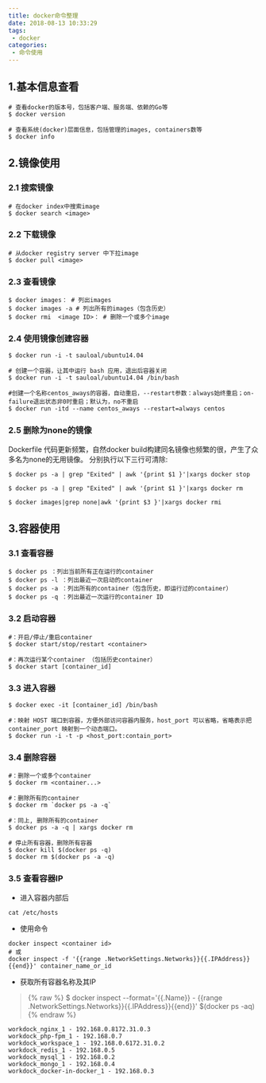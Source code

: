 ```yaml
---
title: docker命令整理
date: 2018-08-13 10:33:29
tags:
 - docker
categories:
 - 命令使用
---
```



## 1.基本信息查看
```
# 查看docker的版本号，包括客户端、服务端、依赖的Go等
$ docker version

# 查看系统(docker)层面信息，包括管理的images, containers数等
$ docker info 
```


## 2.镜像使用

### 2.1 搜索镜像
``` 
# 在docker index中搜索image
$ docker search <image> 
```
### 2.2 下载镜像
```
# 从docker registry server 中下拉image
$ docker pull <image>  
```
### 2.3 查看镜像 
```
$ docker images： # 列出images
$ docker images -a # 列出所有的images（包含历史）
$ docker rmi  <image ID>： # 删除一个或多个image
```
### 2.4 使用镜像创建容器 
```
$ docker run -i -t sauloal/ubuntu14.04

# 创建一个容器，让其中运行 bash 应用，退出后容器关闭
$ docker run -i -t sauloal/ubuntu14.04 /bin/bash
 
#创建一个名称centos_aways的容器，自动重启，--restart参数：always始终重启；on-failure退出状态非0时重启；默认为，no不重启
$ docker run -itd --name centos_aways --restart=always centos 
```

### 2.5 删除为none的镜像
Dockerfile 代码更新频繁，自然docker build构建同名镜像也频繁的很，产生了众多名为none的无用镜像。
分别执行以下三行可清除:

```
$ docker ps -a | grep "Exited" | awk '{print $1 }'|xargs docker stop

$ docker ps -a | grep "Exited" | awk '{print $1 }'|xargs docker rm

$ docker images|grep none|awk '{print $3 }'|xargs docker rmi

```

## 3.容器使用
### 3.1 查看容器
```
$ docker ps ：列出当前所有正在运行的container
$ docker ps -l ：列出最近一次启动的container
$ docker ps -a ：列出所有的container（包含历史，即运行过的container）
$ docker ps -q ：列出最近一次运行的container ID
```

### 3.2 启动容器
```
#：开启/停止/重启container
$ docker start/stop/restart <container> 

#：再次运行某个container （包括历史container）
$ docker start [container_id]
```

### 3.3 进入容器
```
$ docker exec -it [container_id] /bin/bash

#：映射 HOST 端口到容器，方便外部访问容器内服务，host_port 可以省略，省略表示把 container_port 映射到一个动态端口。
$ docker run -i -t -p <host_port:contain_port>
```

### 3.4 删除容器

```
#：删除一个或多个container
$ docker rm <container...> 

#：删除所有的container
$ docker rm `docker ps -a -q`

#：同上, 删除所有的container
$ docker ps -a -q | xargs docker rm

# 停止所有容器，删除所有容器
$ docker kill $(docker ps -q) 
$ docker rm $(docker ps -a -q)

```

### 3.5 查看容器IP
- 进入容器内部后
```
cat /etc/hosts
```
- 使用命令
```
docker inspect <container id> 
# 或 
docker inspect -f '{{range .NetworkSettings.Networks}}{{.IPAddress}}{{end}}' container_name_or_id
```
- 获取所有容器名称及其IP

> {% raw %}
$ docker inspect --format='{{.Name}} - {{range .NetworkSettings.Networks}}{{.IPAddress}}{{end}}' $(docker ps -aq)
{% endraw %}


```
workdock_nginx_1 - 192.168.0.8172.31.0.3
workdock_php-fpm_1 - 192.168.0.7
workdock_workspace_1 - 192.168.0.6172.31.0.2
workdock_redis_1 - 192.168.0.5
workdock_mysql_1 - 192.168.0.2
workdock_mongo_1 - 192.168.0.4
workdock_docker-in-docker_1 - 192.168.0.3
```





